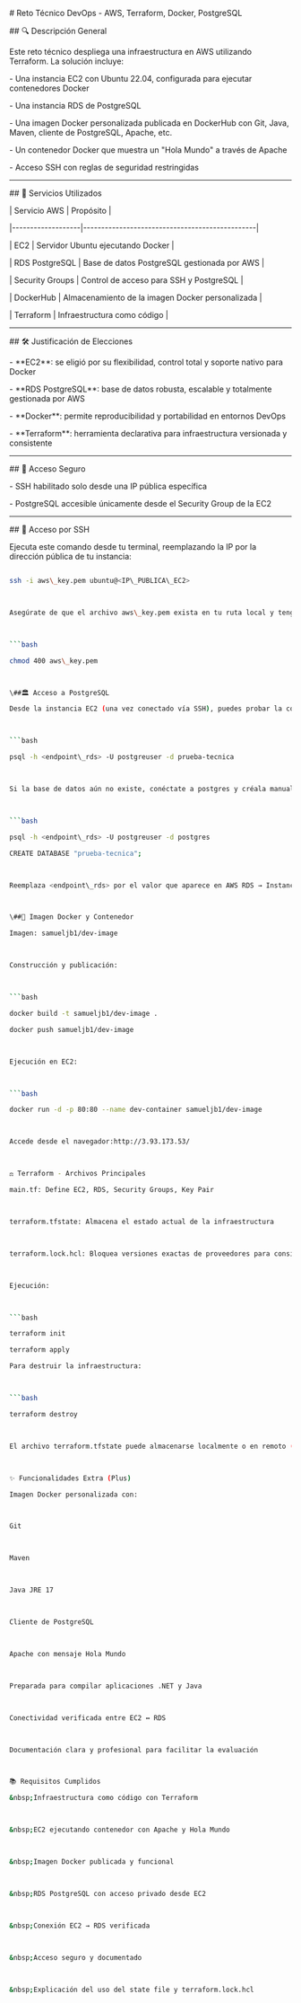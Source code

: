 \# Reto Técnico DevOps - AWS, Terraform, Docker, PostgreSQL



\## 🔍 Descripción General

Este reto técnico despliega una infraestructura en AWS utilizando Terraform. La solución incluye:



\- Una instancia EC2 con Ubuntu 22.04, configurada para ejecutar contenedores Docker

\- Una instancia RDS de PostgreSQL

\- Una imagen Docker personalizada publicada en DockerHub con Git, Java, Maven, cliente de PostgreSQL, Apache, etc.

\- Un contenedor Docker que muestra un "Hola Mundo" a través de Apache

\- Acceso SSH con reglas de seguridad restringidas



---



\## 🚀 Servicios Utilizados



| Servicio AWS      | Propósito                                      |

|-------------------|------------------------------------------------|

| EC2               | Servidor Ubuntu ejecutando Docker              |

| RDS PostgreSQL    | Base de datos PostgreSQL gestionada por AWS   |

| Security Groups   | Control de acceso para SSH y PostgreSQL       |

| DockerHub         | Almacenamiento de la imagen Docker personalizada |

| Terraform         | Infraestructura como código                    |



---



\## 🛠️ Justificación de Elecciones



\- \*\*EC2\*\*: se eligió por su flexibilidad, control total y soporte nativo para Docker  

\- \*\*RDS PostgreSQL\*\*: base de datos robusta, escalable y totalmente gestionada por AWS  

\- \*\*Docker\*\*: permite reproducibilidad y portabilidad en entornos DevOps  

\- \*\*Terraform\*\*: herramienta declarativa para infraestructura versionada y consistente  



---



\## 🚫 Acceso Seguro



\- SSH habilitado solo desde una IP pública específica  

\- PostgreSQL accesible únicamente desde el Security Group de la EC2  



---



\## 🧭 Acceso por SSH



Ejecuta este comando desde tu terminal, reemplazando la IP por la dirección pública de tu instancia:



```bash

ssh -i aws\_key.pem ubuntu@<IP\_PUBLICA\_EC2>



Asegúrate de que el archivo aws\_key.pem exista en tu ruta local y tenga permisos restringidos:



```bash

chmod 400 aws\_key.pem



\##🏛️ Acceso a PostgreSQL

Desde la instancia EC2 (una vez conectado vía SSH), puedes probar la conexión:



```bash

psql -h <endpoint\_rds> -U postgreuser -d prueba-tecnica



Si la base de datos aún no existe, conéctate a postgres y créala manualmente:



```bash

psql -h <endpoint\_rds> -U postgreuser -d postgres

CREATE DATABASE "prueba-tecnica";



Reemplaza <endpoint\_rds> por el valor que aparece en AWS RDS → Instancia → Conectividad



\##🚀 Imagen Docker y Contenedor

Imagen: samueljb1/dev-image



Construcción y publicación:



```bash

docker build -t samueljb1/dev-image .

docker push samueljb1/dev-image



Ejecución en EC2:



```bash

docker run -d -p 80:80 --name dev-container samueljb1/dev-image



Accede desde el navegador:http://3.93.173.53/



⚖️ Terraform - Archivos Principales

main.tf: Define EC2, RDS, Security Groups, Key Pair



terraform.tfstate: Almacena el estado actual de la infraestructura



terraform.lock.hcl: Bloquea versiones exactas de proveedores para consistencia



Ejecución:



```bash

terraform init

terraform apply

Para destruir la infraestructura:



```bash

terraform destroy



El archivo terraform.tfstate puede almacenarse localmente o en remoto (S3). En este caso, se usa de forma local.



✨ Funcionalidades Extra (Plus)

Imagen Docker personalizada con:



Git



Maven



Java JRE 17



Cliente de PostgreSQL



Apache con mensaje Hola Mundo



Preparada para compilar aplicaciones .NET y Java



Conectividad verificada entre EC2 ↔ RDS



Documentación clara y profesional para facilitar la evaluación



📚 Requisitos Cumplidos

&nbsp;Infraestructura como código con Terraform



&nbsp;EC2 ejecutando contenedor con Apache y Hola Mundo



&nbsp;Imagen Docker publicada y funcional



&nbsp;RDS PostgreSQL con acceso privado desde EC2



&nbsp;Conexión EC2 → RDS verificada



&nbsp;Acceso seguro y documentado



&nbsp;Explicación del uso del state file y terraform.lock.hcl


